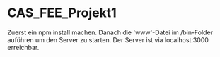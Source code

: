 # CAS_FEE_Projekt1

Zuerst ein npm install machen.
Danach die 'www'-Datei im /bin-Folder auführen um den Server zu starten. Der Server ist via localhost:3000 erreichbar.